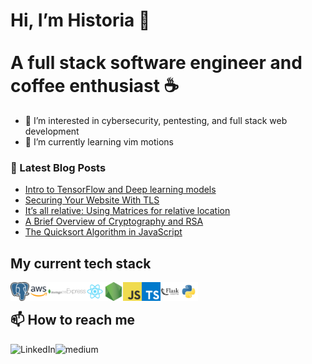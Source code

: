 # Hi, I’m Historia 👋 </br></br> A full stack software engineer and coffee enthusiast ☕

- 👀 I’m interested in cybersecurity, pentesting, and full stack web development
- 🌱 I’m currently learning vim motions
### 📕 Latest Blog Posts
<!-- BLOG-POST-LIST:START -->
- [Intro to TensorFlow and Deep learning models](https://medium.com/@historia.montague/intro-to-tensorflow-and-deep-learning-models-7c19eb85b356?source=rss-71e8a4ce0185------2)
- [Securing Your Website With TLS](https://medium.com/@historia.montague/securing-your-website-with-tls-34fe4c6a7cc1?source=rss-71e8a4ce0185------2)
- [It’s all relative: Using Matrices for relative location](https://medium.com/@historia.montague/its-all-relative-using-matrices-for-relative-location-c40e0902c6b1?source=rss-71e8a4ce0185------2)
- [A Brief Overview of Cryptography and RSA](https://medium.com/@historia.montague/a-brief-overview-of-cryptography-and-rsa-f63200e8f17c?source=rss-71e8a4ce0185------2)
- [The Quicksort Algorithm in JavaScript](https://medium.com/@historia.montague/the-quicksort-algorithm-in-javascript-37258cbc49cf?source=rss-71e8a4ce0185------2)
<!-- BLOG-POST-LIST:END -->
## My current tech stack

<img align="left" alt="Postgresql" width="30px" src="https://raw.githubusercontent.com/github/explore/80688e429a7d4ef2fca1e82350fe8e3517d3494d/topics/postgresql/postgresql.png" />
<img align="left" alt="AWS" width="30px" src="https://raw.githubusercontent.com/github/explore/fbceb94436312b6dacde68d122a5b9c7d11f9524/topics/aws/aws.png" />
<img align="left" alt="MongoDB" width="30px" src="https://raw.githubusercontent.com/github/explore/80688e429a7d4ef2fca1e82350fe8e3517d3494d/topics/mongodb/mongodb.png" />
<img align="left" alt="Express" width="30px" src="https://raw.githubusercontent.com/github/explore/80688e429a7d4ef2fca1e82350fe8e3517d3494d/topics/express/express.png">
<img align="left" alt="React" width="30px" src="https://raw.githubusercontent.com/github/explore/80688e429a7d4ef2fca1e82350fe8e3517d3494d/topics/react/react.png">
<img align="left" alt="Node" width="30px" src="https://raw.githubusercontent.com/github/explore/80688e429a7d4ef2fca1e82350fe8e3517d3494d/topics/nodejs/nodejs.png">
<img align="left" alt="JavaScript" width="30px" src="https://raw.githubusercontent.com/github/explore/80688e429a7d4ef2fca1e82350fe8e3517d3494d/topics/javascript/javascript.png" />
<img align="left" alt="Typescript" width="30px" src="https://raw.githubusercontent.com/github/explore/80688e429a7d4ef2fca1e82350fe8e3517d3494d/topics/typescript/typescript.png" />
<img align="left" alt="Flask" width="30px" src="https://raw.githubusercontent.com/github/explore/80688e429a7d4ef2fca1e82350fe8e3517d3494d/topics/flask/flask.png" />
<img align="left" alt="Python" width="30px" src="https://raw.githubusercontent.com/github/explore/80688e429a7d4ef2fca1e82350fe8e3517d3494d/topics/python/python.png" />
<br />

## 📫 How to reach me

<a href="https://www.linkedin.com/in/historia-montague/">
  <img align="left" alt="LinkedIn" src="https://img.shields.io/badge/LinkedIn-0077B5?style=for-the-badge&logo=linkedin&logoColor=white" />
</a>
<a href="https://medium.com/@historia.montague">
  <img align="left" alt="medium" src="https://img.shields.io/badge/medium-%2312100E.svg?&style=for-the-badge&logo=medium&logoColor=white" /> 
</a>

